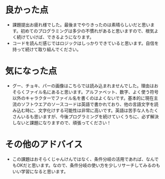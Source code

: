# 良かった点
- 課題提出お疲れ様でした。最後までやりきったのは素晴らしいだと思います。初めてのプログラミングは多少の不慣れがあると思いますので、根気よく続けていけば、できるようになります。
- コードを読んだ感じではロジックはしっかりできていると思います。自信を持って続けて取り組んでください。

# 気になった点
- グー、チョキ、パーの画像はこちらでは読み込まれませんでした。理由はおそらくファイル名にあると思います。アルファベット、数字、よく使う符号以外のキャラクターでファイル名を書くのはよくないです。基本的に現在主流のソフトウエアのソースコードは英語で書かれており、他の言語文字を読み込む時に、文字化けする可能性は非常に高いです。英語は苦手な人もたくさんいるも思いますが、今後プログラミングを続けていくうちに、必ず解決しないと課題になりますので、頑張ってください！

# その他のアドバイス
- この課題はおそらくじゃんけんではなく、条件分岐の活用であれば、なんでもOKだと思います。なので、条件分岐の使い方を少しリサーチしてみるのもいい学習になると思います。
